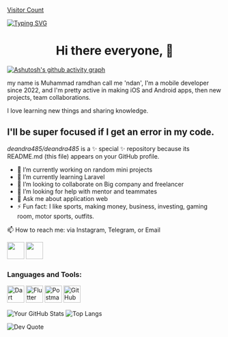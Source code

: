 [Visitor Count](https://visitor-badge.laobi.icu/badge?page_id=deandra485.deandra485)

[![Typing SVG](https://readme-typing-svg.herokuapp.com?font=Fira+Code&size=20&color=33A1FF&lines=BackAnd+Developer;Laravel+FrameWork;PHP+Language)](https://git.io/typing-svg)

<h1 align="center">Hi there everyone, 👋</h1>

[![Ashutosh's github activity graph](https://github-readme-activity-graph.vercel.app/graph?username=deandra485&theme=react-dark)](https://github.com/ashutosh00710/github-readme-activity-graph)

 my name is Muhammad ramdhan call me 'ndan',
 I'm a mobile developer since 2022, and I'm pretty active in making iOS and Android apps, then new projects, team collaborations. 

I love learning new things and sharing knowledge. 

I'll be super focused if I get an error in my code.
-
*deandra485/deandra485* is a ✨ special ✨ repository because its README.md (this file) appears on your GitHub profile.

- 🔭 I’m currently working on random mini projects
- 🌱 I’m currently learning Laravel
- 👯 I’m looking to collaborate on Big company and freelancer
- 🤔 I’m looking for help with mentor and teammates
- 💬 Ask me about application web
- ⚡ Fun fact: I like sports, making money, business, investing, gaming room, motor sports, outfits.

📫 How to reach me: via Instagram, Telegram, or Email

<a href="https://instagram.com/deandra485"><img src="https://cdn.jsdelivr.net/npm/simple-icons/icons/instagram.svg" width="40" height="40"></a>
<a href="https://telegram.com/deandra485"><img src="https://cdn.jsdelivr.net/npm/simple-icons/icons/telegram.svg" width="40" height="40"></a>


### Languages and Tools:

<p align="left">
  <img src="https://cdn.jsdelivr.net/gh/devicons/devicon/icons/php/php-original.svg" alt="Dart" width="40" height="40"/>
  <img src="https://cdn.jsdelivr.net/gh/devicons/devicon/icons/laravel/laravel-original.svg" alt="Flutter" width="40" height="40"/>
  <img src="https://cdn.jsdelivr.net/gh/devicons/devicon/icons/javascript/javascript-original.svg" alt="Postman" width="40" height="40"/>
  <img src="https://cdn.jsdelivr.net/gh/devicons/devicon/icons/github/github-original.svg" alt="GitHub" width="40" height="40"/>
</p>


![Your GitHub Stats](https://github-readme-stats.vercel.app/api?username=deandra485&show_icons=true&theme=light)
![Top Langs](https://github-readme-stats.vercel.app/api/top-langs/?username=deandra485&layout=compact&theme=light)


![Dev Quote](https://quotes-github-readme.vercel.app/api?type=horizontal&theme=radical)
